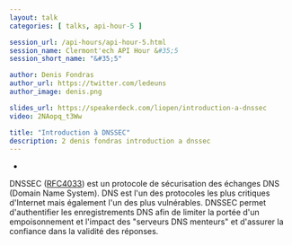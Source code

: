 ```yaml
---
layout: talk
categories: [ talks, api-hour-5 ]

session_url: /api-hours/api-hour-5.html
session_name: Clermont'ech API Hour &#35;5
session_short_name: "&#35;5"

author: Denis Fondras
author_url: https://twitter.com/ledeuns
author_image: denis.png

slides_url: https://speakerdeck.com/liopen/introduction-a-dnssec
video: 2NAopq_t3Ww

title: "Introduction à DNSSEC"
description: 2 denis fondras introduction a dnssec
---
```

-

DNSSEC ([RFC4033](http://www.ietf.org/rfc/rfc4033.txt)) est un protocole de
sécurisation des échanges DNS (Domain Name System). DNS est l'un des protocoles
les plus critiques d'Internet mais également l'un des plus vulnérables. DNSSEC
permet d'authentifier les enregistrements DNS afin de limiter la portée d'un
empoisonnement et l'impact des "serveurs DNS menteurs" et d'assurer la
confiance dans la validité des réponses.
